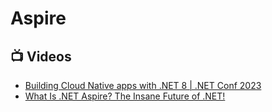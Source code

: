 # Aspire

## 📺 Videos
- [Building Cloud Native apps with .NET 8 | .NET Conf 2023](https://www.youtube.com/watch?v=z1M-7Bms1Jg)
- [What Is .NET Aspire? The Insane Future of .NET!](https://www.youtube.com/watch?v=DORZA_S7f9w)